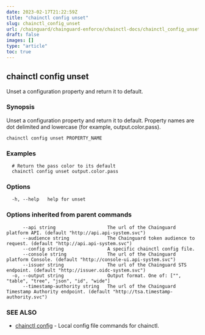 ```yaml
---
date: 2023-02-17T21:22:59Z
title: "chainctl config unset"
slug: chainctl_config_unset
url: /chainguard/chainguard-enforce/chainctl-docs/chainctl_config_unset/
draft: false
images: []
type: "article"
toc: true
---
```

## chainctl config unset

Unset a configuration property and return it to default.

### Synopsis

Unset a configuration property and return it to default. Property names are dot delimited and lowercase (for example, output.color.pass).

```
chainctl config unset PROPERTY_NAME
```

### Examples

```
  # Return the pass color to its default
  chainctl config unset output.color.pass
```

### Options

```
  -h, --help   help for unset
```

### Options inherited from parent commands

```
      --api string                   The url of the Chainguard platform API. (default "http://api.api-system.svc")
      --audience string              The Chainguard token audience to request. (default "http://api.api-system.svc")
      --config string                A specific chainctl config file.
      --console string               The url of the Chainguard platform Console. (default "http://console-ui.api-system.svc")
      --issuer string                The url of the Chainguard STS endpoint. (default "http://issuer.oidc-system.svc")
  -o, --output string                Output format. One of: ["", "table", "tree", "json", "id", "wide"]
      --timestamp-authority string   The url of the Chainguard Timestamp Authority endpoint. (default "http://tsa.timestamp-authority.svc")
```

### SEE ALSO

* [chainctl config](/chainguard/chainguard-enforce/chainctl-docs/chainctl_config/)	 - Local config file commands for chainctl.

